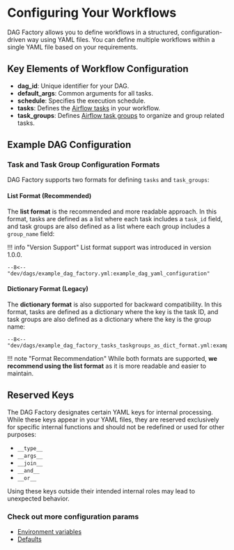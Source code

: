 # Configuring Your Workflows

DAG Factory allows you to define workflows in a structured, configuration-driven way using YAML files.
You can define multiple workflows within a single YAML file based on your requirements.

## Key Elements of Workflow Configuration

- **dag_id**: Unique identifier for your DAG.
- **default_args**: Common arguments for all tasks.
- **schedule**: Specifies the execution schedule.
- **tasks**: Defines the [Airflow tasks](https://airflow.apache.org/docs/apache-airflow/stable/core-concepts/tasks.html) in your workflow.
- **task_groups**: Defines [Airflow task groups](https://airflow.apache.org/docs/apache-airflow/stable/core-concepts/dags.html#taskgroups) to organize and group related tasks.

## Example DAG Configuration

### Task and Task Group Configuration Formats

DAG Factory supports two formats for defining `tasks` and `task_groups`:

#### List Format (Recommended)

The **list format** is the recommended and more readable approach. In this format, tasks are defined as a list where each task includes a `task_id` field, and task groups are also defined as a list where each group includes a `group_name` field:

!!! info "Version Support"
    List format support was introduced in version 1.0.0.

```title="example_dag_factory.yml"
--8<-- "dev/dags/example_dag_factory.yml:example_dag_yaml_configuration"
```

#### Dictionary Format (Legacy)

The **dictionary format** is also supported for backward compatibility. In this format, tasks are defined as a dictionary where the key is the task ID, and task groups are also defined as a dictionary where the key is the group name:

```title="example_dag_factory_tasks_taskgroups_as_dict_format.yml"
--8<-- "dev/dags/example_dag_factory_tasks_taskgroups_as_dict_format.yml:example_dag_dict_configuration"
```

!!! note "Format Recommendation"
    While both formats are supported, **we recommend using the list format** as it is more readable and easier to maintain.

## Reserved Keys

The DAG Factory designates certain YAML keys for internal processing. While these keys appear in your YAML files, they are reserved exclusively for specific internal functions and should not be redefined or used for other purposes:

- `__type__`
- `__args__`
- `__join__`
- `__and__`
- `__or__`

Using these keys outside their intended internal roles may lead to unexpected behavior.

### Check out more configuration params

- [Environment variables](environment_variables.md)
- [Defaults](defaults.md)
